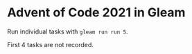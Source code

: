 # Advent of Code 2021 in Gleam

Run individual tasks with `gleam run run 5`.

First 4 tasks are not recorded.
